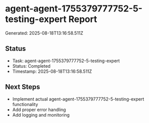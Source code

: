 # agent-agent-1755379777752-5-testing-expert Report

Generated: 2025-08-18T13:16:58.511Z

## Status
- Task: agent-agent-1755379777752-5-testing-expert
- Status: Completed
- Timestamp: 2025-08-18T13:16:58.511Z

## Next Steps
- Implement actual agent-agent-1755379777752-5-testing-expert functionality
- Add proper error handling
- Add logging and monitoring
